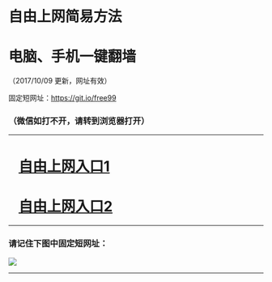 ﻿# 自由上网简易方法

# 电脑、手机一键翻墙

（2017/10/09 更新，网址有效）

固定短网址：https://git.io/free99

### （微信如打不开，请转到浏览器打开）


***





# &nbsp;&nbsp; <a href="http://ft604414888.fwq-tz-1001.info/fwqtz01.html?t=100900117884 " target="_blank">自由上网入口1</a>
# &nbsp;&nbsp; <a href="http://ft3230616890.fwq-tz-1002.info/fwqtz02.html?t=100900115472 " target="_blank">自由上网入口2</a>
***

### 请记住下图中固定短网址：

<img src="https://s3-us-west-2.amazonaws.com/fwq-1001/yjfq-20170905okok.png" /> 


***

